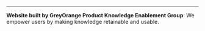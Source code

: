 <hr/>

<p><b>Website built by GreyOrange Product Knowledge Enablement Group</b>: We empower users by making knowledge retainable and usable.<p>
